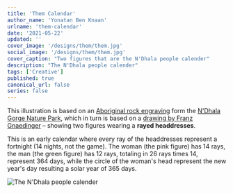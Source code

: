 ```yaml
---
title: 'Them Calendar'
author_name: 'Yonatan Ben Knaan'
urlname: 'them-calendar'
date: '2021-05-22'
updated: ''
cover_image: '/designs/them/them.jpg'
social_image: '/designs/them/them.jpg'
cover_caption: "Two figures that are the N'Dhala people calender"
description: "The N'Dhala people calender"
tags: ['Creative']
published: true
canonical_url: false
series: false
---
```

<!-- import Them from '/designs/them/Them.vue' -->

This illustration is based on an [Aboriginal rock engraving](https://commons.wikimedia.org/wiki/File:N%27Dhala_Gorge005a.jpg#/media/File:N'Dhala_Gorge005a.jpg) form the [N'Dhala Gorge Nature Park](https://en.wikipedia.org/wiki/N%27Dhala_Gorge_Nature_Park), which in turn is based on a [drawing by Franz Gnaedinger](http://www.seshat.ch/home/ndhala.GIF) – showing two figures wearing a **rayed headdresses**. 

<!-- [early calendar](http://www.seshat.ch/home/calendar.htm) -->

This is an early calendar where every ray of the headdresses represent a fortnight (14 nights, not the game). The woman (the pink figure) has 14 rays, the man (the green figure) has 12 rays, totaling in 26 rays times 14, represent 364 days, while the circle of the woman's head represent the new year's day resulting a solar year of 365 days.

<!-- <Them /> -->

![The N'Dhala people calender](/designs/them/them.jpg)









